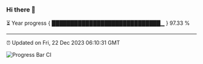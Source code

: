 ### Hi there 👋

⏳ Year progress { █████████████████████████████▁ } 97.33 %

---

⏰ Updated on Fri, 22 Dec 2023 06:10:31 GMT

![Progress Bar CI](https://github.com/Shyam-Makwana/GitHub-Actions-Demo/workflows/Progress%20Bar%20CI/badge.svg)
